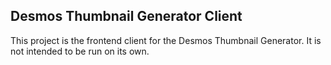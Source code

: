 ## Desmos Thumbnail Generator Client

This project is the frontend client for the Desmos Thumbnail Generator. It is
not intended to be run on its own.

